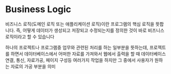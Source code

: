 # Business Logic

비즈니스 로직(도메인 로직 또는 애플리케이션 로직)이란 프로그램의 핵심 로직을 뜻합니다.
즉, 어떻게 데이터가 생성되고 저장되고 수정되는지를 정의한 것이 바로 비즈니스 로직이라고 할 수 있습니다

하나의 프로젝트나 프로그램중 업무와 관련된 처리를 하는 일부분을 뜻하는데, 프로젝트를 하면서 데이터베이스에서 어떠한 자료를 가져와서 웹에서 출력을 할 때 데이터베이스 연결, 통신, 자료가공, 페이지 구성등 여러가지 작업을 하지만 그 중에서 사용자가 원하는 자료의 가공 부분을 의미
